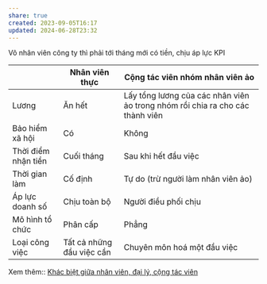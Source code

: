 ```yaml
---
share: true
created: 2023-09-05T16:17
updated: 2024-06-28T23:32
---
```

Vô nhân viên công ty thì phải tới tháng mới có tiền, chịu áp lực KPI

|                     | Nhân viên thực            | Cộng tác viên nhóm nhân viên ảo                                               |
| ------------------- | ------------------------- | ----------------------------------------------------------------------------- |
| Lương               | Ăn hết                    | Lấy tổng lương của các nhân viên ảo trong nhóm rồi chia ra cho các thành viên |
| Bảo hiểm xã hội     | Có                        | Không                                                                         |
| Thời điểm nhận tiền | Cuối tháng                | Sau khi hết đầu việc                                                          |
| Thời gian làm       | Cố định                   | Tự do (trừ người làm nhân viên ảo)                                            |
| Áp lực doanh số     | Chịu toàn bộ              | Người điều phối chịu                                                          |
| Mô hình tổ chức     | Phân cấp                  | Phẳng                                                                         |
| Loại công việc      | Tất cả những đầu việc cần | Chuyên môn hoá một đầu việc                                                   |

Xem thêm:: [Khác biệt giữa nhân viên, đại lý, cộng tác viên](../../../../Hi%E1%BB%83u%20bi%E1%BA%BFt%20s%C3%A2u/Kh%C3%A1c%20bi%E1%BB%87t%20gi%E1%BB%AFa%20nh%C3%A2n%20vi%C3%AAn,%20%C4%91%E1%BA%A1i%20l%C3%BD,%20c%E1%BB%99ng%20t%C3%A1c%20vi%C3%AAn.md)
